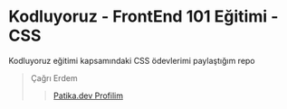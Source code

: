 # Kodluyoruz - FrontEnd 101 Eğitimi - CSS

Kodluyoruz eğitimi kapsamındaki CSS ödevlerimi paylaştığım repo

> Çağrı Erdem
>> [Patika.dev Profilim](https://app.patika.dev/cagrierdem)